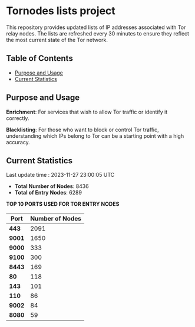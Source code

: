 # Tornodes lists project

This repository provides updated lists of IP addresses associated with Tor relay nodes. The lists are refreshed every 30 minutes to ensure they reflect the most current state of the Tor network.

## Table of Contents

- [Purpose and Usage](#purpose-and-usage)
- [Current Statistics](#current-statistics)


## Purpose and Usage

**Enrichment**: For services that wish to allow Tor traffic or identify it correctly.

**Blacklisting**: For those who want to block or control Tor traffic, understanding which IPs belong to Tor can be a starting point with a high accuracy.

## Current Statistics

Last update time : 2023-11-27 23:00:05 UTC

- **Total Number of Nodes**: 8436
- **Total of Entry Nodes**: 6289

**TOP 10 PORTS USED FOR TOR ENTRY NODES**

| **Port** | **Number of Nodes** |
|------|-----------------|
| **443**   | 2091  |
| **9001**   | 1650  |
| **9000**   | 333  |
| **9100**   | 300  |
| **8443**   | 169  |
| **80**   | 118  |
| **143**   | 101  |
| **110**   | 86  |
| **9002**   | 84  |
| **8080**   | 59  |

